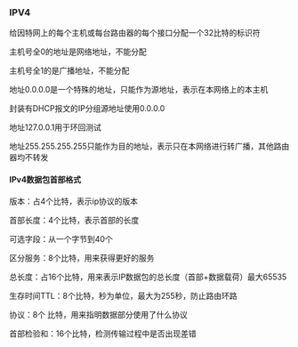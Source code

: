 ### IPV4

给因特网上的每个主机或每台路由器的每个接口分配一个32比特的标识符

主机号全0的地址是网络地址，不能分配

主机号全1的是广播地址，不能分配

地址0.0.0.0是一个特殊的地址，只能作为源地址，表示在本网络上的本主机

封装有DHCP报文的IP分组源地址使用0.0.0.0

地址127.0.0.1用于环回测试

地址255.255.255.255只能作为目的地址，表示只在本网络进行转广播，其他路由器均不转发



#### IPv4数据包首部格式

版本：占4个比特，表示ip协议的版本

首部长度：4个比特，表示首部的长度

可选字段：从一个字节到40个

区分服务：8个比特，用来获得更好的服务

总长度：占16个比特，用来表示IP数据包的总长度（首部+数据载荷）最大65535

生存时间TTL：8个比特，秒为单位，最大为255秒，防止路由环路

协议：8个 比特，用来指明数据部分使用了什么协议

首部检验和：16个比特，检测传输过程中是否出现差错



 